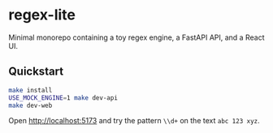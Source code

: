 # regex-lite

Minimal monorepo containing a toy regex engine, a FastAPI API, and a React UI.

## Quickstart

```bash
make install
USE_MOCK_ENGINE=1 make dev-api
make dev-web
```

Open [http://localhost:5173](http://localhost:5173) and try the pattern `\\d+` on the text `abc 123 xyz`.
